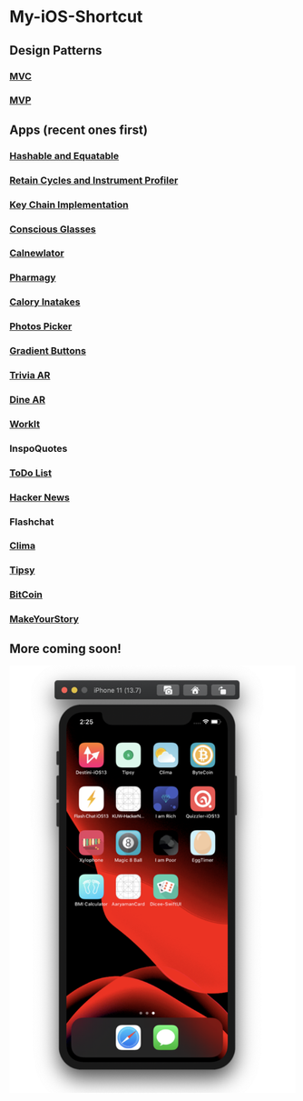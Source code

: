 # My-iOS-Shortcut

## Design Patterns
### [MVC](https://github.com/saini1998/MVC_DesignPattern)
### [MVP](https://github.com/saini1998/MVP)

## Apps (recent ones first)
### [Hashable and Equatable](https://github.com/saini1998/hashableEquatable)
### [Retain Cycles and Instrument Profiler](https://github.com/saini1998/RetainCycleInstrumentProfiler)
### [Key Chain Implementation](https://github.com/saini1998/Keychain)
### [Conscious Glasses](https://github.com/saini1998/ConsciousGlassesApp)
### [Calnewlator](https://github.com/saini1998/Calnewlator)
### [Pharmagy](https://github.com/saini1998/pharmagyApp)
### [Calory Inatakes](https://github.com/saini1998/CaloryIntakeApp)
### [Photos Picker](https://github.com/saini1998/PhotoPickerApp)
### [Gradient Buttons](https://github.com/saini1998/GradientButtonsApp)
### [Trivia AR](https://github.com/saini1998/TriviaAR)
### [Dine AR](https://github.com/saini1998/DineAR)
### [WorkIt](https://github.com/saini1998/WorkIt)
### InspoQuotes
### [ToDo List](https://github.com/saini1998/ToDo_List_App)
### [Hacker News](https://github.com/saini1998/HackerNews-App)
### Flashchat
### [Clima](https://github.com/saini1998/HowsTheWeather-App)
### [Tipsy](https://github.com/saini1998/Cal_Tip_App)
### [BitCoin](https://github.com/saini1998/ByteCoin-App)
### [MakeYourStory](https://github.com/saini1998/MakeYourStory)

## More coming soon!

![s](s.png)
